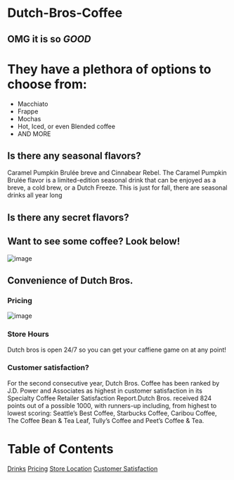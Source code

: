 
# Dutch-Bros-Coffee
## OMG it is so *GOOD*
# They have a plethora of options to choose from:
* Macchiato
* Frappe
* Mochas
* Hot, Iced, or even Blended coffee
* AND MORE
## Is there any seasonal flavors? 
Caramel Pumpkin Brulée breve and Cinnabear Rebel. The Caramel Pumpkin Brulée flavor is a limited-edition seasonal drink that can be enjoyed as a breve, a cold brew, or a Dutch Freeze. This is just for fall, there are seasonal drinks all year long
## Is there any secret flavors?

## Want to see some coffee? Look below! 
![image](https://user-images.githubusercontent.com/89995888/131889598-21704e7d-af01-4a3c-9bf8-46d3cce605f0.png)
## Convenience of Dutch Bros.
### Pricing
![image](https://user-images.githubusercontent.com/89995888/131891890-8b9f0199-8ebf-42d9-80e9-0873798a1bf8.png)
### Store Hours
Dutch bros is open 24/7 so you can get your caffiene game on at any point!
### Customer satisfaction?
For the second consecutive year, Dutch Bros. Coffee has been ranked by J.D. Power and Associates as highest in customer satisfaction in its Specialty Coffee Retailer Satisfaction Report.Dutch Bros. received 824 points out of a possible 1000, with runners-up including, from highest to lowest scoring: Seattle’s Best Coffee, Starbucks Coffee, Caribou Coffee, The Coffee Bean & Tea Leaf, Tully’s Coffee and Peet’s Coffee & Tea.
# Table of Contents
[Drinks](#Dutch-Bros-Coffee)
[Pricing]()
[Store Location]()
[Customer Satisfaction]()
